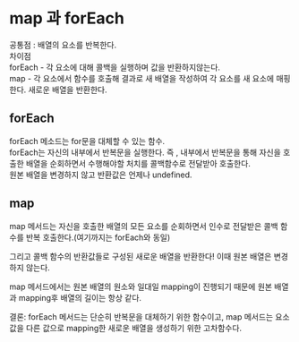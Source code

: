 # map 과 forEach

공통점 : 배열의 요소를 반복한다.  
차이점  
forEach - 각 요소에 대해 콜백을 실행하며 값을 반환하지않는다.  
map - 각 요소에서 함수를 호출해 결과로 새 배열을 작성하여 각 요소를 새 요소에 매핑한다. 새로운 배열을 반환한다.

## forEach

forEach 메소드는 for문을 대체할 수 있는 함수.  
forEach는 자신의 내부에서 반복문을 실행한다. 즉 , 내부에서 반복문을 통해 자신을 호출한 배열을 순회하면서 수행해야할 처치를 콜백함수로 전달받아 호출한다.  
원본 배열을 변경하지 않고 반환값은 언제나 undefined.

## map

map 메서드는 자신을 호출한 배열의 모든 요소를 순회하면서 인수로 전달받은 콜백 함수를 반복 호출한다.(여기까지는 forEach와 동일)

그리고 콜백 함수의 반환값들로 구성된 새로운 배열을 반환한다!
이때 원본 배열은 변경하지 않는다.

map 메서드에서는 원본 배열의 원소와 일대일 mapping이 진행되기 때문에 원본 배열과 mapping후 배열의 길이는 항상 같다.

결론: forEach 메서드는 단순히 반복문을 대체하기 위한 함수이고, map 메서드는 요소값을 다른 값으로 mapping한 새로운 배열을 생성하기 위한 고차함수다.
